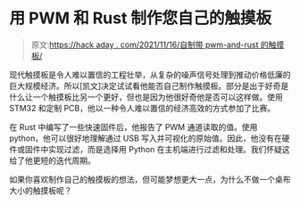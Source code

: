 # 用 PWM 和 Rust 制作您自己的触摸板

> 原文:[https://hack aday . com/2021/11/16/自制带 pwm-and-rust 的触摸板/](https://hackaday.com/2021/11/16/making-your-own-touchpad-with-pwm-and-rust/)

现代触摸板是令人难以置信的工程壮举，从复杂的噪声信号处理到推动价格低廉的巨大规模经济。所以[凯文]决定试试看他能否自己制作触摸板。部分是出于好奇是什么让一个触摸板比另一个更好，但也是因为他很好奇他是否可以这样做。使用 STM32 和定制 PCB，他以一种令人难以置信的经济高效的方式参加了比赛。

在 Rust 中编写了一些快速固件后，他报告了 PWM 通道读取的值。使用 python，他可以很好地理解通过 USB 写入并可视化的原始值。因此，他没有在硬件或固件中实现过滤，而是选择用 Python 在主机端进行过滤和处理。我们怀疑这给了他更短的迭代周期。

如果你喜欢制作自己的触摸板的想法，但可能梦想更大一点，为什么不做一个桌布大小的触摸板呢？